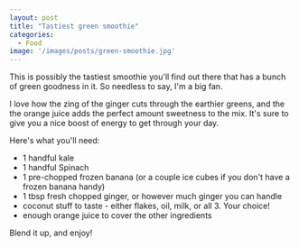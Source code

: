 ```yaml
---
layout: post
title: "Tastiest green smoothie"
categories:
  - Food
image: '/images/posts/green-smoothie.jpg'
---
```


This is possibly the tastiest smoothie you'll find out there that has a bunch of green goodness in it. So needless to say, I'm a big fan.

I love how the zing of the ginger cuts through the earthier greens, and the the orange juice adds the perfect amount sweetness to the mix. It's sure to give you a nice boost of energy to get through your day.

Here's what you'll need:

* 1 handful kale
* 1 handful Spinach
* 1 pre-chopped frozen banana (or a couple ice cubes if you don't have a frozen banana handy)
* 1 tbsp fresh chopped ginger, or however much ginger you can handle
* coconut stuff to taste - either flakes, oil, milk, or all 3. Your choice!
* enough orange juice to cover the other ingredients

Blend it up, and enjoy!